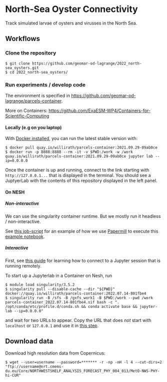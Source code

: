 # North-Sea Oyster Connectivity

Track simulated larvae of oysters and virusses in the North Sea.

## Workflows

### Clone the repository

```shell
$ git clone https://github.com/geomar-od-lagrange/2022_north-sea_oysters.git
$ cd 2022_north-sea_oysters/
```

### Run experiments / develop code

The environment is specified in <https://github.com/geomar-od-lagrange/parcels-container>.

More on Containers: https://github.com/ExaESM-WP4/Containers-for-Scientific-Computing

#### Locally (e.g on you laptop)

With [Docker installed](https://docs.docker.com/get-docker/), you can run the latest stable version with:
```shell
$ docker pull quay.io/willirath/parcels-container:2021.09.29-09ab0ce
$ docker run -p 8888:8888 --rm -it -v $PWD:/work -w /work quay.io/willirath/parcels-container:2021.09.29-09ab0ce jupyter lab --ip=0.0.0.0
```

Once the container is up and running, connect to the link starting with `http://127.0.0.1...` that is displayed in the terminal.
You should see a JuptyerLab with the contents of this repository displayed in the left panel.

#### On NESH

##### Non-interactive

We can use the singularity container runtime. But we mostly run it headless / non-interactive.

See [this job-script](https://github.com/geomar-od-lagrange/2022_north-sea_oysters/blob/main/job_scripts/run_station_plot.sh) for an example of how we use [Papermill](https://papermill.readthedocs.io/) to execute this [example notebook](https://github.com/geomar-od-lagrange/2022_north-sea_oysters/blob/main/notebooks/exploratory/2022-07-12_add-and-check-station-data.ipynb).

##### Interactive

First, see [this guide](https://git.geomar.de/python/jupyter_on_HPC_setup_guide#wrapped-in-a-script) for learning how to connect to a Jupyter session that is running remotely.

To start up a Jupyterlab in a Container on Nesh, run
```shell
$ module load singularity/3.5.2
$ singularity pull --disable-cache --dir "${PWD}" docker://quay.io/willirath/parcels-container:2022.07.14-801fbe4
$ singularity run -B /sfs -B /gxfs_work1 -B $PWD:/work --pwd /work parcels-container_2022.07.14-801fbe4.sif bash -c ". /opt/conda/etc/profile.d/conda.sh && conda activate base && jupyter-lab --ip=0.0.0.0"
```
and wait for two URLs to appear. Copy the URL that does _not_ start with `localhost` or `127.0.0.1` and use it in [this step](https://git.geomar.de/python/jupyter_on_HPC_setup_guide#wrapped-in-a-script).

## Download data

Download high resolution data from Copernicus:
```shell
$ wget --user=username --password=******* -r -np -nH -l 4 --cut-dirs=2 "ftp://username@nrt.cmems-du.eu/Core/NORTHWESTSHELF_ANALYSIS_FORECAST_PHY_004_013/MetO-NWS-PHY-hi-CUR"
```
